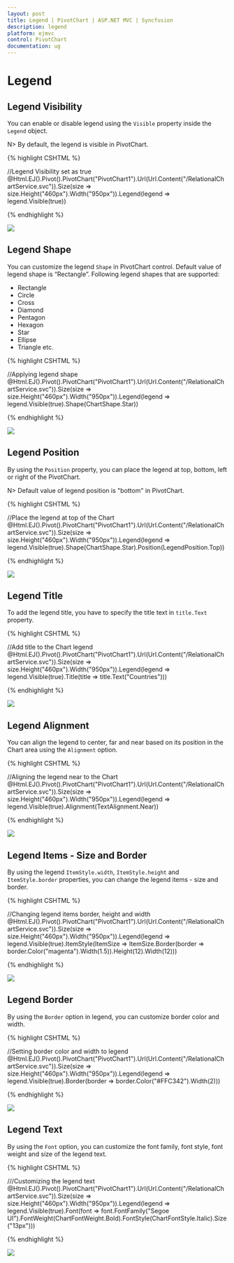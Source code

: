 ```yaml
---
layout: post
title: Legend | PivotChart | ASP.NET MVC | Syncfusion
description: legend
platform: ejmvc
control: PivotChart
documentation: ug
---
```


# Legend

## Legend Visibility

You can enable or disable legend using the `Visible` property inside the `Legend` object.

N> By default, the legend is visible in PivotChart.

{% highlight CSHTML %}

//Legend Visibility set as true
@Html.EJ().Pivot().PivotChart("PivotChart1").Url(Url.Content("/RelationalChartService.svc")).Size(size => size.Height("460px").Width("950px")).Legend(legend => legend.Visible(true))

{% endhighlight %}

![](Legend_images/Legend_img1.png) 

## Legend Shape
You can customize the legend `Shape` in PivotChart control. Default value of legend shape is “Rectangle”. Following legend shapes that are supported:

* Rectangle
* Circle
* Cross
* Diamond
* Pentagon
* Hexagon
* Star
* Ellipse
* Triangle etc.

{% highlight CSHTML %}

//Applying legend shape
@Html.EJ().Pivot().PivotChart("PivotChart1").Url(Url.Content("/RelationalChartService.svc")).Size(size => size.Height("460px").Width("950px")).Legend(legend => legend.Visible(true).Shape(ChartShape.Star))

{% endhighlight %}

![](Legend_images/Legend_img2.png) 

## Legend Position
By using the `Position` property, you can place the legend at top, bottom, left or right of the PivotChart. 

N> Default value of legend position is "bottom" in PivotChart.

{% highlight CSHTML %}

//Place the legend at top of the Chart
@Html.EJ().Pivot().PivotChart("PivotChart1").Url(Url.Content("/RelationalChartService.svc")).Size(size => size.Height("460px").Width("950px")).Legend(legend => legend.Visible(true).Shape(ChartShape.Star).Position(LegendPosition.Top))

{% endhighlight %}

![](Legend_images/Legend_img3.png) 

## Legend Title
To add the legend title, you have to specify the title text in `title.Text` property.

{% highlight CSHTML %}

//Add title to the Chart legend
@Html.EJ().Pivot().PivotChart("PivotChart1").Url(Url.Content("/RelationalChartService.svc")).Size(size => size.Height("460px").Width("950px")).Legend(legend => legend.Visible(true).Title(title => title.Text("Countries")))

{% endhighlight %}

![](Legend_images/Legend_img4.png) 

## Legend Alignment
You can align the legend to center, far and near based on its position in the Chart area using the `Alignment` option.
 
{% highlight CSHTML %}

//Aligning the legend near to the Chart
@Html.EJ().Pivot().PivotChart("PivotChart1").Url(Url.Content("/RelationalChartService.svc")).Size(size => size.Height("460px").Width("950px")).Legend(legend => legend.Visible(true).Alignment(TextAlignment.Near))

{% endhighlight %}

![](Legend_images/Legend_img5.png)

## Legend Items - Size and Border
By using the legend `ItemStyle.width`, `ItemStyle.height` and `ItemStyle.border` properties, you can change the legend items - size and border.

{% highlight CSHTML %}

//Changing legend items border, height and width
@Html.EJ().Pivot().PivotChart("PivotChart1").Url(Url.Content("/RelationalChartService.svc")).Size(size => size.Height("460px").Width("950px")).Legend(legend => legend.Visible(true).ItemStyle(ItemSize => ItemSize.Border(border => border.Color("magenta").Width(1.5)).Height(12).Width(12)))

{% endhighlight %}

![](Legend_images/Legend_img6.png)
 
## Legend Border
By using the `Border` option in legend, you can customize border color and width.

{% highlight CSHTML %}

//Setting border color and width to legend
@Html.EJ().Pivot().PivotChart("PivotChart1").Url(Url.Content("/RelationalChartService.svc")).Size(size => size.Height("460px").Width("950px")).Legend(legend => legend.Visible(true).Border(border => border.Color("#FFC342").Width(2)))

{% endhighlight %}

![](Legend_images/Legend_img7.png)

## Legend Text
By using the `Font` option, you can customize the font family, font style, font weight and size of the legend text. 

{% highlight CSHTML %}

///Customizing the legend text 
@Html.EJ().Pivot().PivotChart("PivotChart1").Url(Url.Content("/RelationalChartService.svc")).Size(size => size.Height("460px").Width("950px")).Legend(legend => legend.Visible(true).Font(font => font.FontFamily("Segoe UI").FontWeight(ChartFontWeight.Bold).FontStyle(ChartFontStyle.Italic).Size("13px")))

{% endhighlight %}

![](Legend_images/Legend_img8.png)